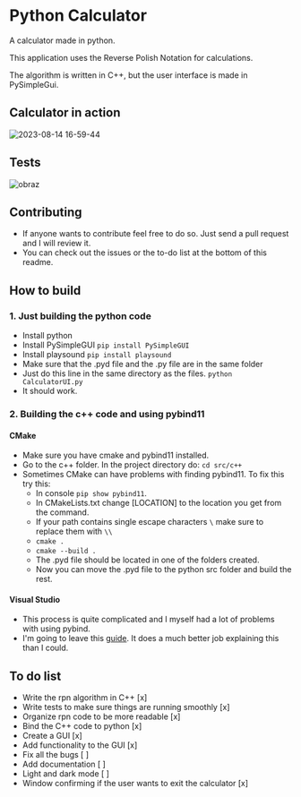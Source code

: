 # Python Calculator
A calculator made in python.

This application uses the Reverse Polish Notation for calculations.

The algorithm is written in C++, but the user interface is made in PySimpleGui.
## Calculator in action

![2023-08-14 16-59-44](https://github.com/sebe324/sebe324/assets/58781463/9d1029f9-e40a-4e5a-810c-461375c3ad34)

## Tests
![obraz](https://github.com/sebe324/PythonCalculator/assets/58781463/85233672-9c18-4596-a377-9b123538b6a1)

## Contributing
  - If anyone wants to contribute feel free to do so. Just send a pull request and I will review it.
  - You can check out the issues or the to-do list at the bottom of this readme.
## How to build

### 1. Just building the python code

- Install python
- Install PySimpleGUI
  ```pip install PySimpleGUI```
- Install playsound
```pip install playsound```
- Make sure that the .pyd file and the .py file are in the same folder
- Just do this line in the same directory as the files.
  ```python CalculatorUI.py```
- It should work.


### 2. Building the c++ code and using pybind11
  #### CMake
  - Make sure you have cmake and pybind11 installed.
  - Go to the c++ folder. In the project directory do: ```cd src/c++```
  - Sometimes CMake can have problems with finding pybind11. To fix this try this:
    - In console ```pip show pybind11```.
    - In CMakeLists.txt change [LOCATION] to the location you get from the command.
    - If your path contains single escape characters ```\``` make sure to replace them with ```\\```
    - ```cmake .```
    - ```cmake --build .```
    - The .pyd file should be located in one of the folders created.
    - Now you can move the .pyd file to the python src folder and build the rest.
  #### Visual Studio
  - This process is quite complicated and I myself had a lot of problems with using pybind.
  - I'm going to leave this [guide](https://learn.microsoft.com/en-us/visualstudio/python/working-with-c-cpp-python-in-visual-studio?view=vs-2022). It does a
    much better job explaining this than I could.
## To do list
- Write the rpn algorithm in C++ [x]
- Write tests to make sure things are running smoothly [x]
- Organize rpn code to be more readable [x]
- Bind the C++ code to python [x]
- Create a GUI [x]
- Add functionality to the GUI [x]
- Fix all the bugs [ ]
- Add documentation [ ]
- Light and dark mode [ ]
- Window confirming if the user wants to exit the calculator [x]
